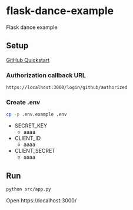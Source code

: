 # flask-dance-example
Flask dance example

## Setup

[GitHub Quickstart](https://flask-dance.readthedocs.io/en/v1.3.0/quickstarts/github.html)

### Authorization callback URL

```
https://localhost:3000/login/github/authorized
```

### Create .env

```bash
cp -p .env.example .env
```

- SECRET_KEY
  - aaaa
- CLIENT_ID
  - aaaa
- CLIENT_SECRET
  - aaaa

## Run

```bash
python src/app.py
```

Open https://localhost:3000/
